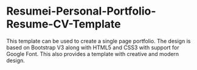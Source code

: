 # Resumei-Personal-Portfolio-Resume-CV-Template
This template can be used to create a single page portfolio. The design is based on Bootstrap V3 along with HTML5 and CSS3 with support for Google Font. This also provides a template with creative and modern design.
